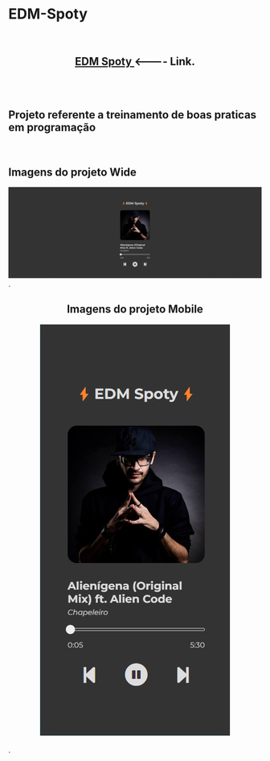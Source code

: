 # EDM-Spoty
<br>
<center><h2> <a href="https://github.com/AlissonClaro/EDM-Spoty/settings/pages" target="_blank"> EDM Spoty </a>  <---- Link.</h2>  </center>
<br>
<br>
<h2>Projeto referente a treinamento de boas praticas em programação</a></h2>
<br>
<h2>Imagens do projeto Wide</h2>
<img src="resource/screen.png">
<br>
.
<center><h2>Imagens do projeto Mobile</h2>
<img src="resource/cell screen.png"></center>
<br>
.

